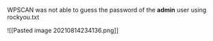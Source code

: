 WPSCAN was not able to guess the password of the **admin** user using rockyou.txt

![[Pasted image 20210814234136.png]]